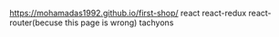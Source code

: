 https://mohamadas1992.github.io/first-shop/
react
react-redux
react-router(becuse this page is wrong)
tachyons
